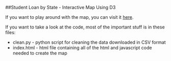 ##Student Loan by State - Interactive Map Using D3

If you want to play around with the map, you can visit it [here](http://jpoles1.github.io/earnest/).

If you want to take a look at the code, most of the important stuff is in these files:

- clean.py - python script for cleaning the data downloaded in CSV format
- index.html - html file containing all of the html and javascript code needed to create the map
